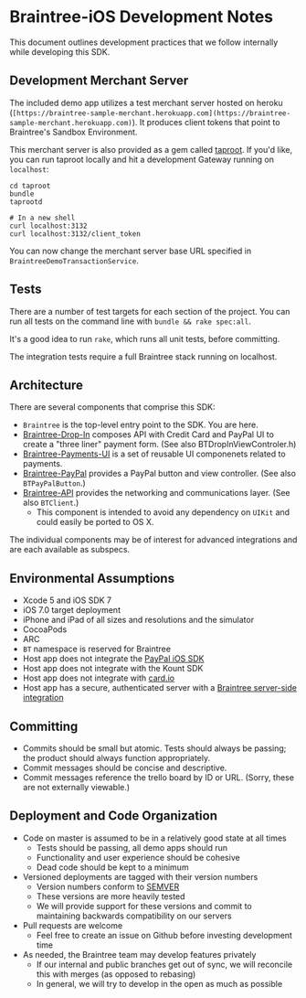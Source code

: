 # Braintree-iOS Development Notes

This document outlines development practices that we follow internally while developing this SDK.

## Development Merchant Server

The included demo app utilizes a test merchant server hosted on heroku (`[https://braintree-sample-merchant.herokuapp.com](https://braintree-sample-merchant.herokuapp.com)`). It
produces client tokens that point to Braintree's Sandbox Environment.

This merchant server is also provided as a gem called
[taproot](https://github.com/benmills/taproot/). If you'd like, you can run
taproot locally and hit a development Gateway running on `localhost`:

```
cd taproot
bundle
taprootd

# In a new shell
curl localhost:3132
curl localhost:3132/client_token
```

You can now change the merchant server base URL specified in `BraintreeDemoTransactionService`.

## Tests

There are a number of test targets for each section of the project. You can run all tests on the command line with `bundle && rake spec:all`. 

It's a good idea to run `rake`, which runs all unit tests, before committing.

The integration tests require a full Braintree stack running on localhost.

## Architecture

There are several components that comprise this SDK:

* `Braintree` is the top-level entry point to the SDK. You are here.
* [Braintree-Drop-In](Braintree/Drop-In) composes API with Credit Card and PayPal UI to create a "three liner" payment form. (See also BTDropInViewControler.h)
* [Braintree-Payments-UI](Braintree/UI) is a set of reusable UI componenets related to payments.
* [Braintree-PayPal](Braintree/PayPal) provides a PayPal button and view controller. (See also `BTPayPalButton`.)
* [Braintree-API](Braintree/api) provides the networking and communications layer. (See also `BTClient`.)
  * This component is intended to avoid any dependency on `UIKit` and could easily be ported to OS X.

The individual components may be of interest for advanced integrations and are each available as subspecs.

## Environmental Assumptions

* Xcode 5 and iOS SDK 7
* iOS 7.0 target deployment
* iPhone and iPad of all sizes and resolutions and the simulator
* CocoaPods
* ARC
* `BT` namespace is reserved for Braintree
* Host app does not integrate the [PayPal iOS SDK](https://github.com/paypal/paypal-ios-sdk)
* Host app does not integrate with the Kount SDK
* Host app does not integrate with [card.io](https://www.card.io/)
* Host app has a secure, authenticated server with a [Braintree server-side integration](https://developers.braintreepayments.com/ios/start/hello-server)

## Committing

* Commits should be small but atomic. Tests should always be passing; the product should always function appropriately.
* Commit messages should be concise and descriptive.
* Commit messages reference the trello board by ID or URL. (Sorry, these are not externally viewable.)

## Deployment and Code Organization

* Code on master is assumed to be in a relatively good state at all times
  * Tests should be passing, all demo apps should run
  * Functionality and user experience should be cohesive
  * Dead code should be kept to a minimum
* Versioned deployments are tagged with their version numbers
  * Version numbers conform to [SEMVER](https://semver.org)
  * These versions are more heavily tested
  * We will provide support for these versions and commit to maintaining backwards compatibility on our servers
* Pull requests are welcome
  * Feel free to create an issue on Github before investing development time
* As needed, the Braintree team may develop features privately
  * If our internal and public branches get out of sync, we will reconcile this with merges (as opposed to rebasing)
  * In general, we will try to develop in the open as much as possible

